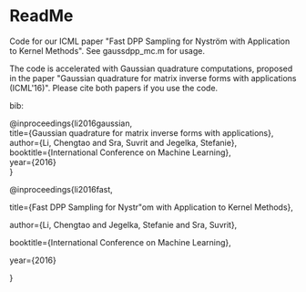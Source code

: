 # ReadMe

Code for our ICML paper "Fast DPP Sampling for Nyström with Application to Kernel Methods". See gaussdpp_mc.m for usage.

The code is accelerated with Gaussian quadrature computations, proposed in the paper "Gaussian quadrature for matrix inverse forms with applications (ICML'16)". Please cite both papers if you use the code.

bib:

@inproceedings{li2016gaussian,  
  title={Gaussian quadrature for matrix inverse forms with applications},  
  author={Li, Chengtao and Sra, Suvrit and Jegelka, Stefanie},  
  booktitle={International Conference on Machine Learning},  
  year={2016}  
}

@inproceedings{li2016fast,

  title={Fast DPP Sampling for Nystr\"om with Application to Kernel Methods},
  
  author={Li, Chengtao and Jegelka, Stefanie and Sra, Suvrit},
  
  booktitle={International Conference on Machine Learning},
  
  year={2016}
  
}
